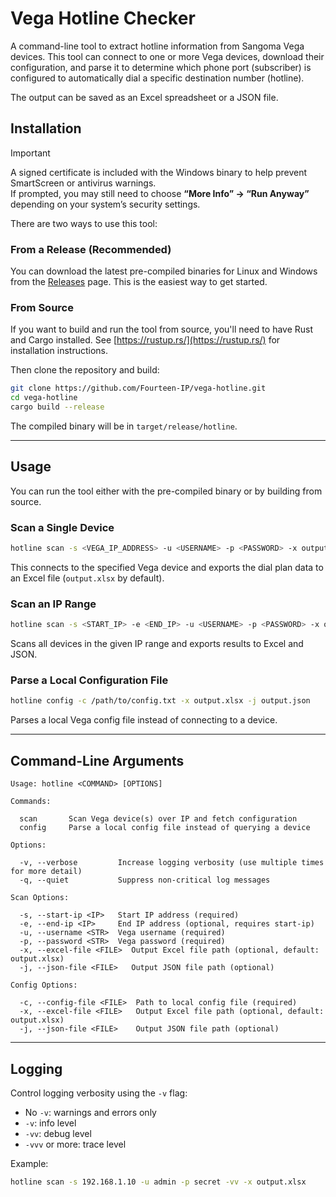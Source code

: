 # Vega Hotline Checker

A command-line tool to extract hotline information from Sangoma Vega devices. This tool can connect to one or more Vega devices, download their configuration, and parse it to determine which phone port (subscriber) is configured to automatically dial a specific destination number (hotline).

The output can be saved as an Excel spreadsheet or a JSON file.

## Installation

> [!IMPORTANT]
> A signed certificate is included with the Windows binary to help prevent SmartScreen or antivirus warnings.  
> If prompted, you may still need to choose **“More Info” → “Run Anyway”** depending on your system’s security settings.


There are two ways to use this tool:

### From a Release (Recommended)

You can download the latest pre-compiled binaries for Linux and Windows from the [Releases](https://github.com/Fourteen-IP/vega-hotline/releases) page. This is the easiest way to get started.

### From Source

If you want to build and run the tool from source, you'll need to have Rust and Cargo installed. See [https://rustup.rs/](https://rustup.rs/) for installation instructions.

Then clone the repository and build:

```bash
git clone https://github.com/Fourteen-IP/vega-hotline.git
cd vega-hotline
cargo build --release
```

The compiled binary will be in `target/release/hotline`.

---

## Usage

You can run the tool either with the pre-compiled binary or by building from source.

### Scan a Single Device

```bash
hotline scan -s <VEGA_IP_ADDRESS> -u <USERNAME> -p <PASSWORD> -x output.xlsx
```

This connects to the specified Vega device and exports the dial plan data to an Excel file (`output.xlsx` by default).

### Scan an IP Range

```bash
hotline scan -s <START_IP> -e <END_IP> -u <USERNAME> -p <PASSWORD> -x output.xlsx -j output.json
```

Scans all devices in the given IP range and exports results to Excel and JSON.

### Parse a Local Configuration File

```bash
hotline config -c /path/to/config.txt -x output.xlsx -j output.json
```

Parses a local Vega config file instead of connecting to a device.

---

## Command-Line Arguments

```text
Usage: hotline <COMMAND> [OPTIONS]

Commands:

  scan       Scan Vega device(s) over IP and fetch configuration
  config     Parse a local config file instead of querying a device

Options:

  -v, --verbose         Increase logging verbosity (use multiple times for more detail)
  -q, --quiet           Suppress non-critical log messages

Scan Options:

  -s, --start-ip <IP>   Start IP address (required)
  -e, --end-ip <IP>     End IP address (optional, requires start-ip)
  -u, --username <STR>  Vega username (required)
  -p, --password <STR>  Vega password (required)
  -x, --excel-file <FILE>  Output Excel file path (optional, default: output.xlsx)
  -j, --json-file <FILE>   Output JSON file path (optional)

Config Options:

  -c, --config-file <FILE>  Path to local config file (required)
  -x, --excel-file <FILE>   Output Excel file path (optional, default: output.xlsx)
  -j, --json-file <FILE>    Output JSON file path (optional)
```

---

## Logging

Control logging verbosity using the `-v` flag:

- No `-v`: warnings and errors only
- `-v`: info level
- `-vv`: debug level
- `-vvv` or more: trace level

Example:

```bash
hotline scan -s 192.168.1.10 -u admin -p secret -vv -x output.xlsx
```